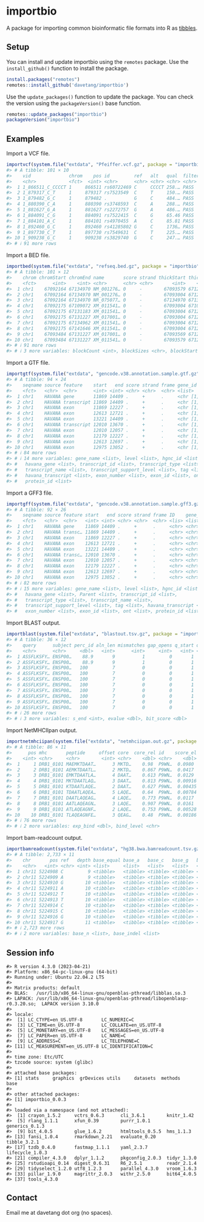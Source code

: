 
<!-- README.md is generated from README.Rmd. Please edit that file -->

# importbio

<!-- badges: start -->
<!-- badges: end -->

A package for importing common bioinformatic file formats into R as
[tibbles](https://r4ds.had.co.nz/tibbles.html).

## Setup

You can install and update importbio using the `remotes` package. Use
the `install_github()` function to install the package.

``` r
install.packages("remotes")
remotes::install_github('davetang/importbio')
```

Use the `update_packages()` function to update the package. You can
check the version using the `packageVersion()` base function.

``` r
remotes::update_packages("importbio")
packageVersion("importbio")
```

## Examples

Import a VCF file.

``` r
importvcf(system.file("extdata", "Pfeiffer.vcf.gz", package = "importbio"))
#> # A tibble: 101 × 10
#>    vid              chrom    pos id         ref   alt   qual  filter info  type 
#>    <chr>            <fct>  <int> <chr>      <chr> <chr> <chr> <chr>  <chr> <chr>
#>  1 1_866511_C_CCCCT 1     866511 rs60722469 C     CCCCT 258.… PASS   AC=2… ins  
#>  2 1_879317_C_T     1     879317 rs7523549  C     T     150.… PASS   AC=1… snv  
#>  3 1_879482_G_C     1     879482 .          G     C     484.… PASS   AC=1… snv  
#>  4 1_880390_C_A     1     880390 rs3748593  C     A     288.… PASS   AC=1… snv  
#>  5 1_881627_G_A     1     881627 rs2272757  G     A     486.… PASS   AC=1… snv  
#>  6 1_884091_C_G     1     884091 rs7522415  C     G     65.46 PASS   AC=1… snv  
#>  7 1_884101_A_C     1     884101 rs4970455  A     C     85.81 PASS   AC=1… snv  
#>  8 1_892460_G_C     1     892460 rs41285802 G     C     1736… PASS   AC=1… snv  
#>  9 1_897730_C_T     1     897730 rs7549631  C     T     225.… PASS   AC=1… snv  
#> 10 1_909238_G_C     1     909238 rs3829740  G     C     247.… PASS   AC=1… snv  
#> # ℹ 91 more rows
```

Import a BED file.

``` r
importbed(system.file("extdata", "refseq.bed.gz", package = "importbio"))
#> # A tibble: 101 × 12
#>    chrom chromStart chromEnd name       score strand thickStart thickEnd itemRgb
#>    <fct>      <int>    <int> <chr>      <chr> <chr>       <int>    <int> <chr>  
#>  1 chr1    67092164 67134970 NM_001276… 0     -        67093579 67127240 0      
#>  2 chr1    67092164 67134970 NM_001276… 0     -        67093004 67127240 0      
#>  3 chr1    67092164 67134970 NR_075077… 0     -        67134970 67134970 0      
#>  4 chr1    67092175 67109072 XM_011541… 0     -        67093004 67103382 0      
#>  5 chr1    67092175 67131183 XM_011541… 0     -        67093004 67127240 0      
#>  6 chr1    67092175 67131227 XM_017001… 0     -        67093004 67127240 0      
#>  7 chr1    67092175 67134962 XM_011541… 0     -        67093004 67127240 0      
#>  8 chr1    67092175 67141646 XM_011541… 0     -        67093004 67127240 0      
#>  9 chr1    67093484 67131227 XM_017001… 0     -        67093569 67127240 0      
#> 10 chr1    67093484 67131227 XM_011541… 0     -        67093579 67127240 0      
#> # ℹ 91 more rows
#> # ℹ 3 more variables: blockCount <int>, blockSizes <chr>, blockStarts <chr>
```

Import a GTF file.

``` r
importgtf(system.file("extdata", "gencode.v38.annotation.sample.gtf.gz", package = "importbio"))
#> # A tibble: 94 × 24
#>    seqname source feature    start   end score strand frame gene_id   gene_type
#>    <fct>   <chr>  <chr>      <int> <int> <chr> <chr>  <chr> <list>    <list>   
#>  1 chr1    HAVANA gene       11869 14409 .     +      .     <chr [1]> <chr [1]>
#>  2 chr1    HAVANA transcript 11869 14409 .     +      .     <chr [1]> <chr [1]>
#>  3 chr1    HAVANA exon       11869 12227 .     +      .     <chr [1]> <chr [1]>
#>  4 chr1    HAVANA exon       12613 12721 .     +      .     <chr [1]> <chr [1]>
#>  5 chr1    HAVANA exon       13221 14409 .     +      .     <chr [1]> <chr [1]>
#>  6 chr1    HAVANA transcript 12010 13670 .     +      .     <chr [1]> <chr [1]>
#>  7 chr1    HAVANA exon       12010 12057 .     +      .     <chr [1]> <chr [1]>
#>  8 chr1    HAVANA exon       12179 12227 .     +      .     <chr [1]> <chr [1]>
#>  9 chr1    HAVANA exon       12613 12697 .     +      .     <chr [1]> <chr [1]>
#> 10 chr1    HAVANA exon       12975 13052 .     +      .     <chr [1]> <chr [1]>
#> # ℹ 84 more rows
#> # ℹ 14 more variables: gene_name <list>, level <list>, hgnc_id <list>,
#> #   havana_gene <list>, transcript_id <list>, transcript_type <list>,
#> #   transcript_name <list>, transcript_support_level <list>, tag <list>,
#> #   havana_transcript <list>, exon_number <list>, exon_id <list>, ont <list>,
#> #   protein_id <list>
```

Import a GFF3 file.

``` r
importgff(system.file("extdata", "gencode.v38.annotation.sample.gff3.gz", package = "importbio"))
#> # A tibble: 92 × 26
#>    seqname source feature start   end score strand frame ID    gene_id gene_type
#>    <fct>   <chr>  <chr>   <int> <int> <chr> <chr>  <chr> <lis> <list>  <list>   
#>  1 chr1    HAVANA gene    11869 14409 .     +      .     <chr> <chr>   <chr [1]>
#>  2 chr1    HAVANA transc… 11869 14409 .     +      .     <chr> <chr>   <chr [1]>
#>  3 chr1    HAVANA exon    11869 12227 .     +      .     <chr> <chr>   <chr [1]>
#>  4 chr1    HAVANA exon    12613 12721 .     +      .     <chr> <chr>   <chr [1]>
#>  5 chr1    HAVANA exon    13221 14409 .     +      .     <chr> <chr>   <chr [1]>
#>  6 chr1    HAVANA transc… 12010 13670 .     +      .     <chr> <chr>   <chr [1]>
#>  7 chr1    HAVANA exon    12010 12057 .     +      .     <chr> <chr>   <chr [1]>
#>  8 chr1    HAVANA exon    12179 12227 .     +      .     <chr> <chr>   <chr [1]>
#>  9 chr1    HAVANA exon    12613 12697 .     +      .     <chr> <chr>   <chr [1]>
#> 10 chr1    HAVANA exon    12975 13052 .     +      .     <chr> <chr>   <chr [1]>
#> # ℹ 82 more rows
#> # ℹ 15 more variables: gene_name <list>, level <list>, hgnc_id <list>,
#> #   havana_gene <list>, Parent <list>, transcript_id <list>,
#> #   transcript_type <list>, transcript_name <list>,
#> #   transcript_support_level <list>, tag <list>, havana_transcript <list>,
#> #   exon_number <list>, exon_id <list>, ont <list>, protein_id <list>
```

Import BLAST output.

``` r
importblast(system.file("extdata", "blastout.tsv.gz", package = "importbio"))
#> # A tibble: 36 × 12
#>    query      subject perc_id aln_len mismatches gap_opens q_start q_end s_start
#>    <chr>      <chr>     <dbl>   <int>      <int>     <int>   <int> <int>   <int>
#>  1 ASSFLKSFY… ENSP00…    88.9       9          1         0       1     9     710
#>  2 ASSFLKSFY… ENSP00…    88.9       9          1         0       1     9     710
#>  3 ASSFLKSFY… ENSP00…   100         7          0         0       1     7      58
#>  4 ASSFLKSFY… ENSP00…   100         7          0         0       1     7      58
#>  5 ASSFLKSFY… ENSP00…   100         7          0         0       1     7      58
#>  6 ASSFLKSFY… ENSP00…   100         7          0         0       1     7      58
#>  7 ASSFLKSFY… ENSP00…   100         7          0         0       1     7      58
#>  8 ASSFLKSFY… ENSP00…   100         7          0         0       1     7      58
#>  9 ASSFLKSFY… ENSP00…   100         7          0         0       1     7      58
#> 10 ASSFLKSFY… ENSP00…   100         7          0         0       1     7      58
#> # ℹ 26 more rows
#> # ℹ 3 more variables: s_end <int>, evalue <dbl>, bit_score <dbl>
```

Import NetMHCIIpan output.

``` r
importnetmhciipan(system.file("extdata", "netmhciipan.out.gz", package = "importbio"))
#> # A tibble: 86 × 11
#>      pos mhc       peptide     offset core  core_rel id    score_el perc_rank_el
#>    <int> <chr>     <chr>        <int> <chr>    <dbl> <chr>    <dbl>        <dbl>
#>  1     1 DRB1_0101 MAEMKTDAAT…      3 MKTD…    0.98  P9WN…  0.0980          9.99
#>  2     2 DRB1_0101 AEMKTDAATL…      2 MKTD…    0.867 P9WN…  0.0417         16.0 
#>  3     3 DRB1_0101 EMKTDAATLA…      4 DAAT…    0.613 P9WN…  0.0129         28.5 
#>  4     4 DRB1_0101 MKTDAATLAQ…      3 DAAT…    0.813 P9WN…  0.00916        33.4 
#>  5     5 DRB1_0101 KTDAATLAQE…      2 DAAT…    0.627 P9WN…  0.00435        45.8 
#>  6     6 DRB1_0101 TDAATLAQEA…      5 LAQE…    0.64  P9WN…  0.00784        35.7 
#>  7     7 DRB1_0101 DAATLAQEAG…      4 LAQE…    0.773 P9WN…  0.0117         29.8 
#>  8     8 DRB1_0101 AATLAQEAGN…      3 LAQE…    0.907 P9WN…  0.0161         25.6 
#>  9     9 DRB1_0101 ATLAQEAGNF…      2 LAQE…    0.753 P9WN…  0.00528        42.3 
#> 10    10 DRB1_0101 TLAQEAGNFE…      3 QEAG…    0.48  P9WN…  0.00186        63.6 
#> # ℹ 76 more rows
#> # ℹ 2 more variables: exp_bind <dbl>, bind_level <chr>
```

Import bam-readcount output.

``` r
importbamreadcount(system.file("extdata", "hg38.bwa.bamreadcount.tsv.gz", package = "importbio"))
#> # A tibble: 2,733 × 11
#>    chr       pos ref   depth base_equal base_a   base_c   base_g   base_t  
#>    <chr>   <int> <chr> <int> <list>     <list>   <list>   <list>   <list>  
#>  1 chr11 5224908 C         9 <tibble>   <tibble> <tibble> <tibble> <tibble>
#>  2 chr11 5224909 A         9 <tibble>   <tibble> <tibble> <tibble> <tibble>
#>  3 chr11 5224910 G        10 <tibble>   <tibble> <tibble> <tibble> <tibble>
#>  4 chr11 5224911 A        10 <tibble>   <tibble> <tibble> <tibble> <tibble>
#>  5 chr11 5224912 T        10 <tibble>   <tibble> <tibble> <tibble> <tibble>
#>  6 chr11 5224913 T        10 <tibble>   <tibble> <tibble> <tibble> <tibble>
#>  7 chr11 5224914 C        10 <tibble>   <tibble> <tibble> <tibble> <tibble>
#>  8 chr11 5224915 C        10 <tibble>   <tibble> <tibble> <tibble> <tibble>
#>  9 chr11 5224916 G        10 <tibble>   <tibble> <tibble> <tibble> <tibble>
#> 10 chr11 5224917 G        11 <tibble>   <tibble> <tibble> <tibble> <tibble>
#> # ℹ 2,723 more rows
#> # ℹ 2 more variables: base_n <list>, base_indel <list>
```

## Session info

    #> R version 4.3.0 (2023-04-21)
    #> Platform: x86_64-pc-linux-gnu (64-bit)
    #> Running under: Ubuntu 22.04.2 LTS
    #> 
    #> Matrix products: default
    #> BLAS:   /usr/lib/x86_64-linux-gnu/openblas-pthread/libblas.so.3 
    #> LAPACK: /usr/lib/x86_64-linux-gnu/openblas-pthread/libopenblasp-r0.3.20.so;  LAPACK version 3.10.0
    #> 
    #> locale:
    #>  [1] LC_CTYPE=en_US.UTF-8       LC_NUMERIC=C              
    #>  [3] LC_TIME=en_US.UTF-8        LC_COLLATE=en_US.UTF-8    
    #>  [5] LC_MONETARY=en_US.UTF-8    LC_MESSAGES=en_US.UTF-8   
    #>  [7] LC_PAPER=en_US.UTF-8       LC_NAME=C                 
    #>  [9] LC_ADDRESS=C               LC_TELEPHONE=C            
    #> [11] LC_MEASUREMENT=en_US.UTF-8 LC_IDENTIFICATION=C       
    #> 
    #> time zone: Etc/UTC
    #> tzcode source: system (glibc)
    #> 
    #> attached base packages:
    #> [1] stats     graphics  grDevices utils     datasets  methods   base     
    #> 
    #> other attached packages:
    #> [1] importbio_0.0.3
    #> 
    #> loaded via a namespace (and not attached):
    #>  [1] crayon_1.5.2     vctrs_0.6.3      cli_3.6.1        knitr_1.42      
    #>  [5] rlang_1.1.1      xfun_0.39        purrr_1.0.1      generics_0.1.3  
    #>  [9] bit_4.0.5        glue_1.6.2       htmltools_0.5.5  hms_1.1.3       
    #> [13] fansi_1.0.4      rmarkdown_2.21   evaluate_0.20    tibble_3.2.1    
    #> [17] tzdb_0.4.0       fastmap_1.1.1    yaml_2.3.7       lifecycle_1.0.3 
    #> [21] compiler_4.3.0   dplyr_1.1.2      pkgconfig_2.0.3  tidyr_1.3.0     
    #> [25] rstudioapi_0.14  digest_0.6.31    R6_2.5.1         readr_2.1.4     
    #> [29] tidyselect_1.2.0 utf8_1.2.3       parallel_4.3.0   vroom_1.6.3     
    #> [33] pillar_1.9.0     magrittr_2.0.3   withr_2.5.0      bit64_4.0.5     
    #> [37] tools_4.3.0

## Contact

Email me at davetang dot org (no spaces).
